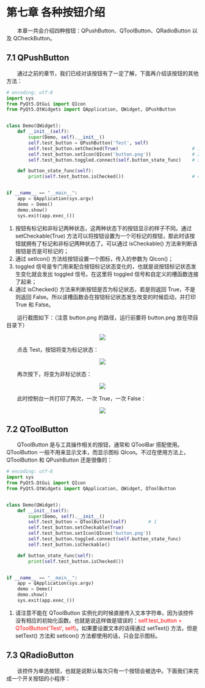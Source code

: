 # 第七章 各种按钮介绍

&emsp;&emsp;本章一共会介绍四种按钮：QPushButton、QToolButton、QRadioButton 以及 QCheckButton。<br>

## 7.1 QPushButton

&emsp;&emsp;通过之前的章节，我们已经对该按钮有了一定了解，下面再介绍该按钮的其他方法：

```python
# encoding: utf-8
import sys
from PyQt5.QtGui import QIcon
from PyQt5.QtWidgets import QApplication, QWidget, QPushButton


class Demo(QWidget):
    def __init__(self):
        super(Demo, self).__init__()
        self.test_button = QPushButton('Test', self)
        self.test_button.setChecked(True)                           # 1
        self.test_button.setIcon(QIcon('button.png'))               # 2
        self.test_button.toggled.connect(self.button_state_func)    # 3

    def button_state_func(self):
        print(self.test_button.isChecked())                         # 4


if __name__ == "__main__":
    app = QApplication(sys.argv)
    demo = Demo()
    demo.show()
    sys.exit(app.exec_())
```

1. 按钮有标记和非标记两种状态，这两种状态下的按钮显示的样子不同。通过 setCheckable(True) 方法可以将按钮设置为一个可标记的按钮，那此时该按钮就拥有了标记和非标记两种状态了。可以通过 isCheckable() 方法来判断该按钮是否是可标记的；
2. 通过 setIcon() 方法给按钮设置一个图标，传入的参数为 QIcon()；
3. toggled 信号是专门用来配合按钮标记状态变化的，也就是说按钮标记状态发生变化就会发出 toggled 信号。在这里将 toggled 信号和自定义的槽函数连接了起来；
4. 通过 isChecked() 方法来判断按钮是否为标记状态，若是则返回 True，不是则返回 False。所以该槽函数会在按钮标记状态发生改变的时候启动，并打印 True 和 False。

&emsp;&emsp;运行截图如下：（注意 button.png 的路径，运行前要将 button.png 放在项目目录下）

<div align=center>
<image src="images/7-1-1.png">
</div>

&emsp;&emsp;点击 Test，按钮将变为标记状态：

<div align=center>
<image src="images/7-1-2.png">
</div>

&emsp;&emsp;再次按下，将变为非标记状态：

<div align=center>
<image src="images/7-1-1.png">
</div>

&emsp;&emsp;此时控制台一共打印了两次，一次 True，一次 False：

<div align=center>
<image src="images/7-1-3.png">
</div>

## 7.2 QToolButton

&emsp;&emsp;QToolButton 是与工具操作相关的按钮，通常和 QToolBar 搭配使用。QToolButton 一般不用来显示文本，而显示图标 QIcon。不过在使用方法上，QToolButton 和 QPushButton 还是很像的：

```python
# encoding: utf-8
import sys
from PyQt5.QtGui import QIcon
from PyQt5.QtWidgets import QApplication, QWidget, QToolButton


class Demo(QWidget):
    def __init__(self):
        super(Demo, self).__init__()
        self.test_button = QToolButton(self)        # 1
        self.test_button.setCheckable(True)
        self.test_button.setIcon(QIcon('button.png'))
        self.test_button.toggled.connect(self.button_state_func)
        self.test_button.isCheckable()

    def button_state_func(self):
        print(self.test_button.isChecked())


if __name__ == "__main__":
    app = QApplication(sys.argv)
    demo = Demo()
    demo.show()
    sys.exit(app.exec_())
```

1. 请注意不能在 QToolButton 实例化的时候直接传入文本字符串，因为该控件没有相应的初始化函数。也就是说这样做是错误的：<font color="red">self.test_button = QToolButton('Test', self)</font>。如果要设置文本的话得通过 setText() 方法，但是 setText() 方法和 setIcon() 方法都使用的话，只会显示图标。

## 7.3 QRadioButton

&emsp;&emsp;该控件为单选按钮，也就是说默认每次只有一个按钮会被选中。下面我们来完成一个开关按钮的小程序：

```python

```
